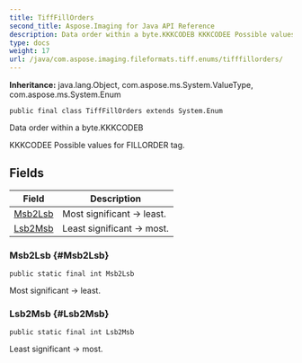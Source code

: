 ```yaml
---
title: TiffFillOrders
second_title: Aspose.Imaging for Java API Reference
description: Data order within a byte.KKKCODEB KKKCODEE Possible values for FILLORDER tag.
type: docs
weight: 17
url: /java/com.aspose.imaging.fileformats.tiff.enums/tifffillorders/
---
```

**Inheritance:**
java.lang.Object, com.aspose.ms.System.ValueType, com.aspose.ms.System.Enum
```
public final class TiffFillOrders extends System.Enum
```

Data order within a byte.KKKCODEB

KKKCODEE Possible values for FILLORDER tag.
## Fields

| Field | Description |
| --- | --- |
| [Msb2Lsb](#Msb2Lsb) | Most significant -> least. |
| [Lsb2Msb](#Lsb2Msb) | Least significant -> most. |
### Msb2Lsb {#Msb2Lsb}
```
public static final int Msb2Lsb
```


Most significant -> least.

### Lsb2Msb {#Lsb2Msb}
```
public static final int Lsb2Msb
```


Least significant -> most.

